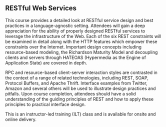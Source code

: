 ## RESTful Web Services

This course provides a detailed look at RESTful service design and best practices in a language-agnostic setting. Attendees will gain a deep appreciation for the ability of properly designed RESTful services to leverage the infrastructure of the Web. Each of the six REST constraints will be examined in detail along with the HTTP features which empower these constraints over the Internet. Important design concepts including resource-based modeling, the Richardson Maturity Model and decoupling clients and servers through HATEOAS (Hypermedia as the Engine of Application State) are covered in depth.

RPC and resource-based client-server interaction styles are contrasted in the context of a range of related technologies, including REST, SOAP, Protocol Buffers, and Apache Thrift. Interface examples from Twitter, Amazon and several others will be used to illustrate design practices and pitfalls. Upon course completion, attendees should have a solid understanding of the guiding principles of REST and how to apply these principles to practical interface design.

This is an instructor-led training (ILT) class and is available for onsite and online delivery.
